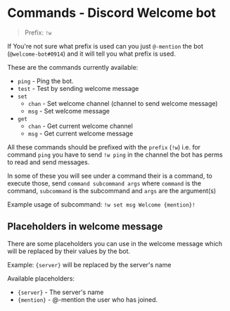 # Commands - Discord Welcome bot

> Prefix: `!w`

If You're not sure what prefix is used can you just `@-mention` the bot (`@welcome-bot#0914`) and it will tell you what prefix is used.

These are the commands currently available:
- `ping` - Ping the bot.
- `test` - Test by sending welcome message
- `set`
    - `chan` - Set welcome channel (channel to send welcome message)
    - `msg` - Set welcome message
- `get`
    - `chan` - Get current welcome channel
    - `msg` - Get current welcome message

All these commands should be prefixed with the `prefix` (`!w`) i.e. for command `ping` you have to send `!w ping` in the channel the bot has perms to read and send messages.

In some of these you will see under a command their is a command, to execute those, send `command subcommand args` where `command` is the command, `subcommand` is the subcommand and `args` are the argument(s)

Example usage of subcommand: `!w set msg Welcome {mention}!`

## Placeholders in welcome message
There are some placeholders you can use in the welcome message which will be replaced by their values by the bot.

Example: `{server}` will be replaced by the server's name

Available placeholders:
- `{server}` - The server's name
- `{mention}` - @-mention the user who has joined.
